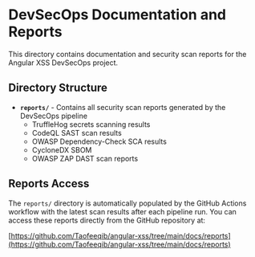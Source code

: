 # DevSecOps Documentation and Reports

This directory contains documentation and security scan reports for the Angular XSS DevSecOps project.

## Directory Structure

- **`reports/`** - Contains all security scan reports generated by the DevSecOps pipeline
  - TruffleHog secrets scanning results
  - CodeQL SAST scan results
  - OWASP Dependency-Check SCA results
  - CycloneDX SBOM
  - OWASP ZAP DAST scan reports


## Reports Access

The `reports/` directory is automatically populated by the GitHub Actions workflow with the latest scan results after each pipeline run. You can access these reports directly from the GitHub repository at:

[https://github.com/Taofeeqib/angular-xss/tree/main/docs/reports](https://github.com/Taofeeqib/angular-xss/tree/main/docs/reports)

